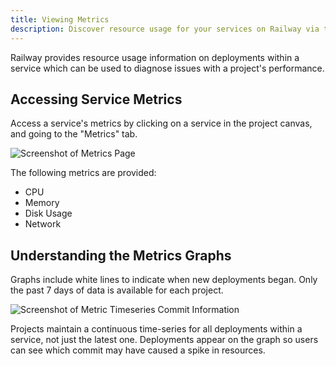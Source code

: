 ```yaml
---
title: Viewing Metrics
description: Discover resource usage for your services on Railway via the Metrics tab.
---
```


Railway provides resource usage information on deployments within a service which can be used to diagnose issues with a project's performance.

## Accessing Service Metrics

Access a service's metrics by clicking on a service in the project canvas, and going to the "Metrics" tab.

<Image src="https://res.cloudinary.com/railway/image/upload/v1645223702/docs/metrics_angr0b.png"
alt="Screenshot of Metrics Page"
layout="intrinsic"
width={1576} height={1100} quality={80} />

The following metrics are provided:
- CPU
- Memory
- Disk Usage
- Network

## Understanding the Metrics Graphs

Graphs include white lines to indicate when new deployments began. Only the past 7 days of data is available for each project.

<Image src="https://res.cloudinary.com/railway/image/upload/v1645223703/docs/usage-commit_fkvbqj.png"
alt="Screenshot of Metric Timeseries Commit Information"
layout="responsive"
width={904} height={726} quality={80} />

Projects maintain a continuous time-series for all deployments within a service, not just the latest one. Deployments appear on the graph so users can see which commit may have caused a spike in resources.
